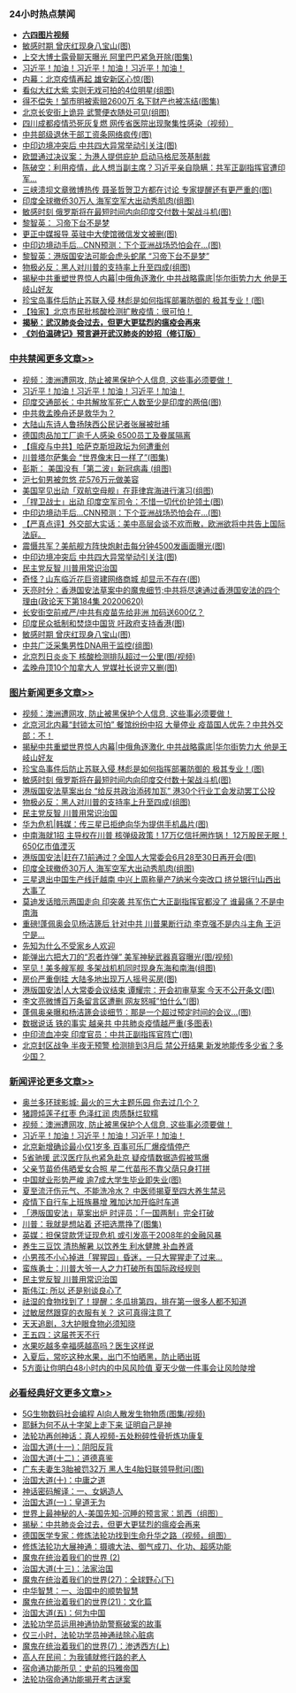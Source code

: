 <div class="catlist">
<h3>24小时热点禁闻</h3>
<ul>
<li><b><a href="http://d1.bdrive.tk/64.mp4" target="_blank">六四图片视频</a></b></li>
<li><a href="https://github.com/fqnews/bnews/blob/master/cbnews/20200621/1348116.md">敏感时期 曾庆红现身八宝山(图)</a></li>
<li><a href="https://github.com/fqnews/bnews/blob/master/cnnews/20200621/1348246.md">上交大博士露骨聊天曝光 阿里巴巴紧急开除(图集)</a></li>
<li><a href="https://github.com/fqnews/bnews/blob/master/comments/20200621/783267.md">习近平！加油！习近平！加油！习近平！加油！</a></li>
<li><a href="https://github.com/fqnews/bnews/blob/master/cbnews/20200621/1348025.md">内幕：北京疫情再起 雄安新区心惊(图)</a></li>
<li><a href="https://github.com/fqnews/bnews/blob/master/yule/20200621/1348060.md">看似大红大紫 实则无戏可拍的4位明星(组图)</a></li>
<li><a href="https://github.com/fqnews/bnews/blob/master/yule/20200621/1348058.md">得不偿失！邹市明被索赔2600万 名下财产也被冻结(图集)</a></li>
<li><a href="https://github.com/fqnews/bnews/blob/master/cbnews/20200621/1348088.md">北京长安街上诡异 武警便衣随处可见(组图)</a></li>
<li><a href="https://github.com/fqnews/bnews/blob/master/cnnews/20200621/1348035.md">四川成都疫情恐死灰复燃 网传省医院出现聚集性感染（视频）</a></li>
<li><a href="https://github.com/fqnews/bnews/blob/master/cnnews/20200621/1348102.md">中共部级退休干部工资条网络疯传(图)</a></li>
<li><a href="https://github.com/fqnews/bnews/blob/master/cbnews/20200621/1348265.md">中印边境冲突后 中共四大异常举动引关注(图)</a></li>
<li><a href="https://github.com/fqnews/bnews/blob/master/comments/20200621/1348041.md">欧盟通过决议案：为港人提供庇护 启动马格尼茨基制裁</a></li>
<li><a href="https://github.com/fqnews/bnews/blob/master/cbnews/20200621/1348052.md">陈破空：利用疫情，此人想当副主席？习近平亲自隐瞒：共军正副指挥官遭印军... </a></li>
<li><a href="https://github.com/fqnews/bnews/blob/master/cnnews/20200621/1348321.md">三峡溃坝文章微博热传 聂圣哲贺卫方都在讨论 专家提醒还有更严重的(图)</a></li>
<li><a href="https://github.com/fqnews/bnews/blob/master/topimagenews/20200621/1348103.md">印度全球撤侨30万人 海军空军大出动秀肌肉(组图)</a></li>
<li><a href="https://github.com/fqnews/bnews/blob/master/topimagenews/20200621/1348275.md">敏感时刻 俄罗斯将在最短时间内向印度交付数十架战斗机(图)</a></li>
<li><a href="https://github.com/fqnews/bnews/blob/master/baitai/20200621/1348136.md">黎智英&#65306; 习帝下台不是梦</a></li>
<li><a href="https://github.com/fqnews/bnews/blob/master/cbnews/20200621/1348018.md">更正中媒报导 英驻中大使馆微信发文被删(图)</a></li>
<li><a href="https://github.com/fqnews/bnews/blob/master/cbnews/20200621/1348269.md">中印边境动手后…CNN预测：下个亚洲战场恐怕会在…(图)</a></li>
<li><a href="https://github.com/fqnews/bnews/blob/master/headline/20200621/1348070.md">黎智英：港版国安法可能会虎头蛇尾 “习帝下台不是梦”</a></li>
<li><a href="https://github.com/fqnews/bnews/blob/master/topimagenews/20200621/1348244.md">物极必反：黑人对川普的支持率上升至四成(组图)</a></li>
<li><a href="https://github.com/fqnews/bnews/blob/master/topimagenews/20200621/1348327.md">揭秘中共重塑世界惊人内幕|中俄角逐激化 中共战略露底|华尔街势力大 他是王岐山好友</a></li>
<li><a href="https://github.com/fqnews/bnews/blob/master/topimagenews/20200621/1348303.md">珍宝岛事件后防止苏联入侵 林彪是如何指挥部署防御的 极其专业！(图)</a></li>
<li><a href="https://github.com/fqnews/bnews/blob/master/comments/20200621/1347994.md">【独家】北京市民批核酸检测扩散疫情：很可怕！</a></li>
<li><b><a href="https://github.com/fqnews/bnews/blob/master/comments/20200211/1275071.md" target="_blank">揭秘：武汉肺炎会过去，但更大更猛烈的瘟疫会再来</a></b></li>
<li><b><a href="https://github.com/fqnews/bnews/blob/master/comments/20200207/1272816.md" target="_blank">《刘伯温碑记》预言避开武汉肺炎的妙招（修订版）</a></b></li>
</ul>
</div>

<div class="catlist">
<h3><a href="https://github.com/fqnews/bnews/blob/master/cbnews/" target="_blank">中共禁闻</a><span><a href="https://github.com/fqnews/bnews/blob/master/cbnews/" target="_blank" rel="nofollow">更多文章>></a></span></h3>
<ul>
<li><a href="https://github.com/fqnews/bnews/blob/master/comments/20200621/1348405.md" target="_blank">视频：澳洲遭网攻, 防止被黑保护个人信息, 这些事必须要做！</a></li>
<li><a href="https://github.com/fqnews/bnews/blob/master/comments/20200621/783267.md" target="_blank">习近平！加油！习近平！加油！习近平！加油！</a></li>
<li><a href="https://github.com/fqnews/bnews/blob/master/cbnews/20200621/1348398.md" target="_blank">印度交通部长：中共解放军死亡人数至少是印度的两倍(图)</a></li>
<li><a href="https://github.com/fqnews/bnews/blob/master/cbnews/20200621/1348391.md" target="_blank">中共救孟晚舟还是救华为？</a></li>
<li><a href="https://github.com/fqnews/bnews/blob/master/cbnews/20200621/1348369.md" target="_blank">大陆山东诗人鲁扬陕西公民记者张展被批捕</a></li>
<li><a href="https://github.com/fqnews/bnews/blob/master/cbnews/20200621/1348318.md" target="_blank">德国肉品加工厂逾千人感染 6500员工及眷属隔离</a></li>
<li><a href="https://github.com/fqnews/bnews/blob/master/cbnews/20200621/1348326.md" target="_blank">【瘟疫与中共】哈萨克斯坦政坛为何遭重创</a></li>
<li><a href="https://github.com/fqnews/bnews/blob/master/cbnews/20200621/1348304.md" target="_blank">川普塔尔萨集会 “世界像末日一样了”(图集)</a></li>
<li><a href="https://github.com/fqnews/bnews/blob/master/cbnews/20200621/1348292.md" target="_blank">彭斯： 美国没有「第二波」新冠病毒 (组图)</a></li>
<li><a href="https://github.com/fqnews/bnews/blob/master/cbnews/20200621/1348276.md" target="_blank">沪七旬男被忽悠 花576万元做美容</a></li>
<li><a href="https://github.com/fqnews/bnews/blob/master/cbnews/20200621/1348272.md" target="_blank">美国罕见出动「双航空母舰」在菲律宾海进行演习(组图)</a></li>
<li><a href="https://github.com/fqnews/bnews/blob/master/cbnews/20200621/1348271.md" target="_blank">「捍卫战士」出动 印度空军司令：不惜一切代价护领土(图)</a></li>
<li><a href="https://github.com/fqnews/bnews/blob/master/cbnews/20200621/1348269.md" target="_blank">中印边境动手后…CNN预测：下个亚洲战场恐怕会在…(图)</a></li>
<li><a href="https://github.com/fqnews/bnews/blob/master/cbnews/20200621/1348268.md" target="_blank">【严真点评】外交部大实话：美中高层会谈不欢而散，欧洲欲将中共告上国际法庭。</a></li>
<li><a href="https://github.com/fqnews/bnews/blob/master/cbnews/20200621/1348266.md" target="_blank">震慑共军？美航舰方阵快炮射击每分钟4500发画面曝光(图)</a></li>
<li><a href="https://github.com/fqnews/bnews/blob/master/cbnews/20200621/1348265.md" target="_blank">中印边境冲突后 中共四大异常举动引关注(图)</a></li>
<li><a href="https://github.com/fqnews/bnews/blob/master/comments/20200621/1348236.md" target="_blank">民主党反智 川普用常识治国</a></li>
<li><a href="https://github.com/fqnews/bnews/blob/master/cbnews/20200621/1348233.md" target="_blank">奇怪？山东临沂花巨资建网络商城 却显示不存在(图)</a></li>
<li><a href="https://github.com/fqnews/bnews/blob/master/cbnews/20200621/1348216.md" target="_blank">天亮时分：香港国安法草案中的魔鬼细节;中共将尽速通过香港国安法的四个理由(政论天下第184集 20200620)</a></li>
<li><a href="https://github.com/fqnews/bnews/blob/master/cbnews/20200621/1348174.md" target="_blank">长安街空前戒严/中共有疫苗先给非洲 加码送600亿？</a></li>
<li><a href="https://github.com/fqnews/bnews/blob/master/cbnews/20200621/1348128.md" target="_blank">印度民众抵制和焚烧中国货 吁政府支持香港(图)</a></li>
<li><a href="https://github.com/fqnews/bnews/blob/master/cbnews/20200621/1348116.md" target="_blank">敏感时期 曾庆红现身八宝山(图)</a></li>
<li><a href="https://github.com/fqnews/bnews/blob/master/cbnews/20200621/1348105.md" target="_blank">中共广泛采集男性DNA用于监控(组图)</a></li>
<li><a href="https://github.com/fqnews/bnews/blob/master/cbnews/20200621/1348104.md" target="_blank">北京烈日炎炎下 核酸检测排队超过一公里(图/视频)</a></li>
<li><a href="https://github.com/fqnews/bnews/blob/master/cbnews/20200621/1348095.md" target="_blank">孟晚舟顶10个加拿大人 党媒社长说完又删(图)</a></li>

</ul>
</div>
<div class="catlist">
<h3><a href="https://github.com/fqnews/bnews/blob/master/topimagenews/" target="_blank">图片新闻</a><span><a href="https://github.com/fqnews/bnews/blob/master/topimagenews/" target="_blank" rel="nofollow">更多文章>></a></span></h3>
<ul>
<li><a href="https://github.com/fqnews/bnews/blob/master/comments/20200621/1348405.md" target="_blank">视频：澳洲遭网攻, 防止被黑保护个人信息, 这些事必须要做！</a></li>
<li><a href="https://github.com/fqnews/bnews/blob/master/topimagenews/20200621/1348389.md" target="_blank">北京河北内幕“封锁太可怕” 餐馆纷纷中招 大量停业 疫苗国人优先？中共外交部：不！</a></li>
<li><a href="https://github.com/fqnews/bnews/blob/master/topimagenews/20200621/1348327.md" target="_blank">揭秘中共重塑世界惊人内幕|中俄角逐激化 中共战略露底|华尔街势力大 他是王岐山好友</a></li>
<li><a href="https://github.com/fqnews/bnews/blob/master/topimagenews/20200621/1348303.md" target="_blank">珍宝岛事件后防止苏联入侵 林彪是如何指挥部署防御的 极其专业！(图)</a></li>
<li><a href="https://github.com/fqnews/bnews/blob/master/topimagenews/20200621/1348275.md" target="_blank">敏感时刻 俄罗斯将在最短时间内向印度交付数十架战斗机(图)</a></li>
<li><a href="https://github.com/fqnews/bnews/blob/master/topimagenews/20200621/1348251.md" target="_blank">港版国安法草案出台 &#8220;给反共政治添砖加瓦&#8221; 港30个行业工会发动罢工公投</a></li>
<li><a href="https://github.com/fqnews/bnews/blob/master/topimagenews/20200621/1348244.md" target="_blank">物极必反：黑人对川普的支持率上升至四成(组图)</a></li>
<li><a href="https://github.com/fqnews/bnews/blob/master/comments/20200621/1348236.md" target="_blank">民主党反智 川普用常识治国</a></li>
<li><a href="https://github.com/fqnews/bnews/blob/master/topimagenews/20200621/1348187.md" target="_blank">华为危机|韩媒：传三星已拒绝向华为提供手机晶片(图)</a></li>
<li><a href="https://github.com/fqnews/bnews/blob/master/topimagenews/20200621/1348186.md" target="_blank">中南海就1招 主导权在川普 核弹级政策！17万亿信托圈炸锅！ 12万股民无眠！650亿市值湮灭</a></li>
<li><a href="https://github.com/fqnews/bnews/blob/master/topimagenews/20200621/1348151.md" target="_blank">港版国安法|赶在7.1前通过？全国人大常委会6月28至30日再开会(图)</a></li>
<li><a href="https://github.com/fqnews/bnews/blob/master/topimagenews/20200621/1348103.md" target="_blank">印度全球撤侨30万人 海军空军大出动秀肌肉(组图)</a></li>
<li><a href="https://github.com/fqnews/bnews/blob/master/topimagenews/20200620/1347982.md" target="_blank">三星退出中国生产线迁越南 中兴上周称量产7纳米今突改口 挤兑银行!山西出大事了</a></li>
<li><a href="https://github.com/fqnews/bnews/blob/master/topimagenews/20200620/1347910.md" target="_blank">莫迪发话暗示两国走向 印突袭 共军伤亡大正副指挥官都没了 谁最痛？不是中南海</a></li>
<li><a href="https://github.com/fqnews/bnews/blob/master/topimagenews/20200620/1347832.md" target="_blank">重磅!蓬佩奥会见杨洁篪后 针对中共 川普果断行动 李克强不是内斗主角 王沪宁是&#8230;</a></li>
<li><a href="https://github.com/fqnews/bnews/blob/master/comments/20200620/1346848.md" target="_blank">先知为什么不受家乡人欢迎</a></li>
<li><a href="https://github.com/fqnews/bnews/blob/master/topimagenews/20200620/1347824.md" target="_blank">能弹出六把大刀的“忍者炸弹” 美军神秘武器真容曝光(图/视频)</a></li>
<li><a href="https://github.com/fqnews/bnews/blob/master/topimagenews/20200620/1347800.md" target="_blank">罕见！美多艘军舰 多架战机机同时现身东海和南海(组图)</a></li>
<li><a href="https://github.com/fqnews/bnews/blob/master/topimagenews/20200620/1347784.md" target="_blank">房价严重倒挂 大陆多地出现万人摇号买房(图)</a></li>
<li><a href="https://github.com/fqnews/bnews/blob/master/topimagenews/20200620/1347757.md" target="_blank">港版国安法|人大常委会议结束 谭耀宗：开会初审草案 今天不公开条文(图)</a></li>
<li><a href="https://github.com/fqnews/bnews/blob/master/topimagenews/20200620/1347755.md" target="_blank">李文亮微博百万条留言区遭删 网友怒喊&#8221;怕什么&#8221;(图)</a></li>
<li><a href="https://github.com/fqnews/bnews/blob/master/topimagenews/20200620/1347704.md" target="_blank">蓬佩奥亲曝和杨洁篪会谈细节：那是一个超过预定时间的会议&#8230;(图)</a></li>
<li><a href="https://github.com/fqnews/bnews/blob/master/comments/20200620/1347687.md" target="_blank">数据说话 铁的事实 越亲共 中共肺炎疫情越严重(多图表)</a></li>
<li><a href="https://github.com/fqnews/bnews/blob/master/topimagenews/20200620/1347555.md" target="_blank">中印流血冲突 印度官员：中共正副指挥官阵亡(图)</a></li>
<li><a href="https://github.com/fqnews/bnews/blob/master/topimagenews/20200619/1347454.md" target="_blank">北京封区战争 半夜无预警 检测排到3月后 禁公开结果 新发地能传多少省？多少国？</a></li>

</ul>
</div>
<div class="catlist">
<h3><a href="https://github.com/fqnews/bnews/blob/master/comments/" target="_blank">新闻评论</a><span><a href="https://github.com/fqnews/bnews/blob/master/comments/" target="_blank" rel="nofollow">更多文章>></a></span></h3>
<ul>
<li><a href="https://github.com/fqnews/bnews/blob/master/comments/20200621/1348412.md" target="_blank">奥兰多环球影城: 最火的三大主题乐园 你去过几个？</a></li>
<li><a href="https://github.com/fqnews/bnews/blob/master/comments/20200621/1348411.md" target="_blank">猪蹄炖莲子红枣 色泽红润 肉质酥烂软糯</a></li>
<li><a href="https://github.com/fqnews/bnews/blob/master/comments/20200621/1348405.md" target="_blank">视频：澳洲遭网攻, 防止被黑保护个人信息, 这些事必须要做！</a></li>
<li><a href="https://github.com/fqnews/bnews/blob/master/comments/20200621/783267.md" target="_blank">习近平！加油！习近平！加油！习近平！加油！</a></li>
<li><a href="https://github.com/fqnews/bnews/blob/master/comments/20200621/1348395.md" target="_blank">北京新增确诊最小仅1岁多  百事可乐厂爆疫情停产</a></li>
<li><a href="https://github.com/fqnews/bnews/blob/master/comments/20200621/1348390.md" target="_blank">5省驰援 武汉医疗队也紧急赴京 疑疫情数据造假被骂爆</a></li>
<li><a href="https://github.com/fqnews/bnews/blob/master/comments/20200621/1348384.md" target="_blank">父亲节苗侨伟晒爱女合照  星二代苗彤不靠父荫只身打拼</a></li>
<li><a href="https://github.com/fqnews/bnews/blob/master/comments/20200621/1348360.md" target="_blank">中国就业形势严峻 逾7成大学生毕业即失业(图)</a></li>
<li><a href="https://github.com/fqnews/bnews/blob/master/comments/20200621/1348350.md" target="_blank">夏至流汗伤元气、不能洗冷水？ 中医师揭夏至四大养生禁忌</a></li>
<li><a href="https://github.com/fqnews/bnews/blob/master/comments/20200621/1348332.md" target="_blank">疫情下自行车上班族暴增  雅加达加开临时车道</a></li>
<li><a href="https://github.com/fqnews/bnews/blob/master/comments/20200621/1348317.md" target="_blank">「港版国安法」草案出炉  时评员：「一国两制」完全打破</a></li>
<li><a href="https://github.com/fqnews/bnews/blob/master/comments/20200621/1348302.md" target="_blank">川普：我就是想站着 还把选票挣了(图集)</a></li>
<li><a href="https://github.com/fqnews/bnews/blob/master/comments/20200621/1348299.md" target="_blank">英媒：担保贷款凭证现危机 或引发高于2008年的金融风暴</a></li>
<li><a href="https://github.com/fqnews/bnews/blob/master/comments/20200621/1348296.md" target="_blank">养生三豆饮 清热解暑 以饮养生 利水健脾 补血养肾</a></li>
<li><a href="https://github.com/fqnews/bnews/blob/master/comments/20200621/1348274.md" target="_blank">小男孩不小心掉进「猩猩园」昏迷，一只大猩猩走了过来&#8230;</a></li>
<li><a href="https://github.com/fqnews/bnews/blob/master/comments/20200621/1348255.md" target="_blank">蛮族勇士：川普大爷一人之力打破所有国际政经规则</a></li>
<li><a href="https://github.com/fqnews/bnews/blob/master/comments/20200621/1348236.md" target="_blank">民主党反智 川普用常识治国</a></li>
<li><a href="https://github.com/fqnews/bnews/blob/master/comments/20200621/1348234.md" target="_blank">斯伟江: 所以 还是别谈良心了</a></li>
<li><a href="https://github.com/fqnews/bnews/blob/master/comments/20200621/1348210.md" target="_blank">祛湿的食物找到了！提醒：冬瓜排第四，排在第一很多人都不知道</a></li>
<li><a href="https://github.com/fqnews/bnews/blob/master/comments/20200621/1348209.md" target="_blank">过敏居然跟穿的衣服有关？ 这可真得注意了</a></li>
<li><a href="https://github.com/fqnews/bnews/blob/master/comments/20200621/1348208.md" target="_blank">天天追剧，3大护眼食物必须知晓</a></li>
<li><a href="https://github.com/fqnews/bnews/blob/master/comments/20200621/1348207.md" target="_blank">王五四：这届苍天不行</a></li>
<li><a href="https://github.com/fqnews/bnews/blob/master/comments/20200621/1348196.md" target="_blank">水果吃越多幸福感越高吗？医生这样说</a></li>
<li><a href="https://github.com/fqnews/bnews/blob/master/comments/20200621/1348195.md" target="_blank">入夏后，常吃这种水果，出门不怕晒黑，防止晒出斑</a></li>
<li><a href="https://github.com/fqnews/bnews/blob/master/comments/20200621/1348194.md" target="_blank">5方面让你明白48小时内的中风风险值  夏天少做一件事会让风险陡增</a></li>

</ul>
</div>

<div class="catlist">
<h3><a href="https://github.com/fqnews/bnews/blob/master/bikan/" target="_blank">必看经典好文</a><span><a href="https://github.com/fqnews/bnews/blob/master/bikan/" target="_blank" rel="nofollow">更多文章>></a></span></h3>
<ul>
<li><a href="https://github.com/fqnews/bnews/blob/master/topimagenews/20200527/1335347.md" target="_blank">5G生物数码社会编程 AI向人散发生物物质(图集/视频)</a></li>
<li><a href="https://github.com/fqnews/bnews/blob/master/ccpdope/20190803/1168965.md" target="_blank">耶稣为何不从十字架上走下来 证明自己是神</a></li>
<li><a href="https://github.com/fqnews/bnews/blob/master/comments/20190516/1128964.md" target="_blank">法轮功再创神话：真人视频-五处粉碎性骨折炼功康复</a></li>
<li><a href="https://github.com/fqnews/bnews/blob/master/cbnews/20180317/915893.md" target="_blank">治国大道(十一)：阴阳反背</a></li>
<li><a href="https://github.com/fqnews/bnews/blob/master/cbnews/20180318/916241.md" target="_blank">治国大道(十二)：道德真鉴</a></li>
<li><a href="https://github.com/fqnews/bnews/blob/master/cbnews/20200611/1343037.md" target="_blank">广东夫妻生3胎被罚32万 黑人生4胎妇联领导慰问(图)</a></li>
<li><a href="https://github.com/fqnews/bnews/blob/master/cbnews/20180316/915423.md" target="_blank">治国大道(十)：中庸之道</a></li>
<li><a href="https://github.com/fqnews/bnews/blob/master/comments/20200609/1342224.md" target="_blank">神话密码解译：一、女娲造人</a></li>
<li><a href="https://github.com/fqnews/bnews/blob/master/cbnews/20180307/911097.md" target="_blank">治国大道(一)：皇道无为</a></li>
<li><a href="https://github.com/fqnews/bnews/blob/master/comments/20200605/783244.md" target="_blank">世界上最神秘的人-美国先知-沉睡的预言家：凯西（组图）</a></li>
<li><a href="https://github.com/fqnews/bnews/blob/master/comments/20200211/1275071.md" target="_blank">揭秘：中共肺炎会过去，但更大更猛烈的瘟疫会再来</a></li>
<li><a href="https://github.com/fqnews/bnews/blob/master/comments/20200607/783186.md" target="_blank">德国医学专家：修炼法轮功找到生命升华之路（视频，组图）</a></li>
<li><a href="https://github.com/fqnews/bnews/blob/master/comments/20191203/1234383.md" target="_blank">修炼法轮功大展神通：摄魂大法、御气成刀、化功、超感功能</a></li>
<li><a href="https://github.com/fqnews/bnews/blob/master/topimagenews/20180520/944940.md" target="_blank">魔鬼在统治着我们的世界 (2)</a></li>
<li><a href="https://github.com/fqnews/bnews/blob/master/cbnews/20180319/916654.md" target="_blank">治国大道(十三)：法家治国</a></li>
<li><a href="https://github.com/fqnews/bnews/blob/master/comments/20181224/1052333.md" target="_blank">魔鬼在统治着我们的世界(27)：全球野心(下)</a></li>
<li><a href="https://github.com/fqnews/bnews/blob/master/comments/20200605/1340202.md" target="_blank">中华智慧：一、治国中的顺势智慧</a></li>
<li><a href="https://github.com/fqnews/bnews/blob/master/comments/20180802/980476.md" target="_blank">魔鬼在统治着我们的世界(21)：文化篇</a></li>
<li><a href="https://github.com/fqnews/bnews/blob/master/cbnews/20180311/913065.md" target="_blank">治国大道(五)：何为中国</a></li>
<li><a href="https://github.com/fqnews/bnews/blob/master/cbnews/20170626/780479.md" target="_blank">法轮功学员运用神通协助警察破案的故事</a></li>
<li><a href="https://github.com/fqnews/bnews/blob/master/health/20170626/780270.md" target="_blank">仅三小时，法轮功学员神通祛除心脏病</a></li>
<li><a href="https://github.com/fqnews/bnews/blob/master/topimagenews/20180527/948369.md" target="_blank">魔鬼在统治着我们的世界(7)：渗透西方(上)</a></li>
<li><a href="https://github.com/fqnews/bnews/blob/master/tculture/20121023/72121.md" target="_blank">高人在民间：为我铺就修行路的老人</a></li>
<li><a href="https://github.com/fqnews/bnews/blob/master/cbnews/20180711/970353.md" target="_blank">宿命通功能所见：史前的玛雅帝国</a></li>
<li><a href="https://github.com/fqnews/bnews/blob/master/tculture/20121025/73079.md" target="_blank">法轮功宿命通功能揭开考古谜案</a></li>

</ul>
</div>